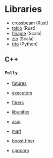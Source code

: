 # Libraries

- [crossbeam](https://github.com/crossbeam-rs/crossbeam) (Rust)
- [tokio](https://github.com/tokio-rs/tokio) (Rust)
- [finagle](https://github.com/twitter/finagle) (Scala)
- [zio](https://github.com/zio/zio) (Scala)
- [trio](https://github.com/python-trio/trio) (Python)
  
## C++

### `Folly`
- [futures](https://github.com/facebook/folly/tree/master/folly/futures)
- [executors](https://github.com/facebook/folly/tree/master/folly/executors)
- [fibers](https://github.com/facebook/folly/tree/master/folly/fibers)


- [libunifex](https://github.com/facebookexperimental/libunifex)
- [asio](https://github.com/chriskohlhoff/asio)
- [marl](https://github.com/google/marl)  
- [boost.fiber](https://github.com/boostorg/fiber)
- [cppcoro](https://github.com/lewissbaker/cppcoro)
